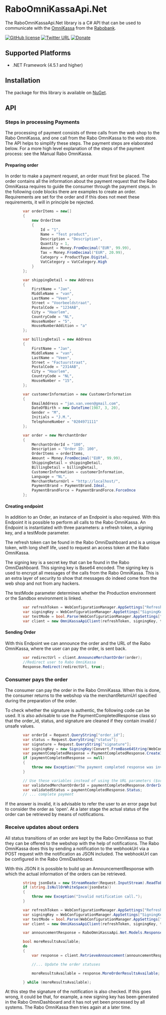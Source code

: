 # RaboOmniKassaApi.Net

The RaboOmniKassaApi.Net library is a C# API that can be used to communicate with the [OmniKassa](https://www.rabobank.nl/bedrijven/betalen/geld-ontvangen/rabo-omnikassa/) from the [Rabobank](https://www.rabobank.nl).

[![GitHub license](https://img.shields.io/badge/license-MIT-green.svg)](https://raw.githubusercontent.com/janssenr/RaboOmniKassaApi.Net/master/LICENSE)
[![Twitter URL](https://img.shields.io/badge/twitter-follow-1da1f2.svg)](https://twitter.com/janssenr)
[![Donate](https://img.shields.io/badge/%24-donate-ff00ff.svg)](https://www.paypal.me/janssenr)

## Supported Platforms
- .NET Framework (4.5.1 and higher)

## Installation

The package for this library is available on [NuGet](https://www.nuget.org/packages/RaboOmniKassaApi).

## API 

### Steps in processing Payments
The processing of payment consists of three calls from the web shop to the Rabo
OmniKassa, and one call from the Rabo OmniKassa to the web store. The API helps to
simplify these steps. The payment steps are elaborated below. For a more
high level explanation of the steps of the payment process: see the Manual Rabo
OmniKassa.

#### Preparing order
In order to make a payment request, an order must first be placed. The order contains all
the information about the payment request that the Rabo OmniKassa requires to guide
the consumer through the payment steps. In the following code blocks there are
examples to create an order. Requirements are set for the order and if this does not meet
these requirements, it will in principle be rejected.
```C#
        var orderItems = new[]
        {
            new OrderItem
            {
                Id = "1",
                Name = "Test product",
                Description = "Description",
                Quantity = 1,
                Amount = Money.FromDecimal("EUR", 99.99),
                Tax = Money.FromDecimal("EUR", 20.99),
                Category = ProductType.Digital,
                VatCategory = VatCategory.High
            }
        };

        var shippingDetail = new Address
        {
            FirstName = "Jan",
            MiddleName = "van",
            LastName = "Veen",
            Street = "Voorbeeldstraat",
            PostalCode = "1234AB",
            City = "Haarlem",
            CountryCode = "NL",
            HouseNumber = "5",
            HouseNumberAddition = "a"
        };

        var billingDetail = new Address
        {
            FirstName = "Jan",
            MiddleName = "van",
            LastName = "Veen",
            Street = "Factuurstraat",
            PostalCode = "2314AB",
            City = "Haarlem",
            CountryCode = "NL",
            HouseNumber = "15",
        };

        var customerInformation = new CustomerInformation
        {
            EmailAddress = "jan.van.veen@gmail.com",
            DateOfBirth = new DateTime(1987, 3, 20),
            Gender = "M",
            Initials = "J.M.",
            TelephoneNumber = "0204971111"
        };

        var order = new MerchantOrder
        {
            MerchantOrderId = "100",
            Description = "Order ID: 100",
            OrderItems = orderItems,
            Amount = Money.FromDecimal("EUR", 99.99),
            ShippingDetail = shippingDetail,
            BillingDetail = billingDetail,
            CustomerInformation = customerInformation,
            Language = "NL",
            MerchantReturnUrl = "http://localhost/",
            PaymentBrand = PaymentBrand.Ideal,
            PaymentBrandForce = PaymentBrandForce.ForceOnce
        };
```

#### Creating endpoint
In addition to an Order, an instance of an Endpoint is also required. With this Endpoint it is
possible to perform all calls to the Rabo OmniKassa. An Endpoint is instantiated with three
parameters: a refresh token, a signing key, and a testMode parameter.

The refresh token can be found in the Rabo
OmniDashboard and is a unique token, with long shelf life, used to request an access
token at the Rabo OmniKassa.

The signing key is a secret key that can be found in the Rabo OmniDashboard. This
signing key is Base64 encoded. The signing key is used to encrypt all messages of the
calls from the Rabo OmniKassa. This is an extra layer of security to show that messages
do indeed come from the web shop and not from any hackers.

The testMode parameter determines whether the Production environment or the Sandbox environment is
linked.

```C#
        var refreshToken = WebConfigurationManager.AppSettings["RefreshToken"];
        var signingKey = WebConfigurationManager.AppSettings["SigningKey"];
        var testMode = bool.Parse(WebConfigurationManager.AppSettings["TestMode"]);
        var client = new OmniKassaApiClient(refreshToken, signingKey, testMode);
```

#### Sending Order
With this Endpoint we can announce the order and the URL of the Rabo OmniKassa,
where the user can pay the order, is sent back.
```C#
        var redirectUrl = client.AnnounceMerchantOrder(order);
        //Redirect user to Rabo OmniKassa
        Response.Redirect(redirectUrl, true);
```

### Consumer pays the order
The consumer can pay the order in the Rabo OmniKassa. When this is done, the
consumer returns to the webshop via the merchantReturnUrl specified during the
preparation of the order.

To check whether the signature is authentic, the following code can be used. It is also
advisable to use the PaymentCompletedResponse class so that the order_id, status, and
signature are cleaned if they contain invalid / unsafe values.
```C#
        var orderId = Request.QueryString["order_id"];
        var status = Request.QueryString["status"];
        var signature = Request.QueryString["signature"];
        var signingKey = new SigningKey(Convert.FromBase64String(WebConfigurationManager.AppSettings["SigningKey"]));
        var paymentCompletedResponse = PaymentCompletedResponse.CreateInstance(orderId, status, signature, signingKey);
        if (paymentCompletedResponse == null)
        {
            throw new Exception("The payment completed response was invalid.");
        }

        // Use these variables instead of using the URL parameters ($orderId and $status). Input validation has been performed on these values.
        var validatedMerchantOrderId = paymentCompletedResponse.OrderId;
        var validatedStatus = paymentCompletedResponse.Status;
        // ... complete payment
```
If the answer is invalid, it is advisable to refer the user to an error page but to consider
the order as 'open'. At a later stage the actual status of the order can be retrieved by
means of notifications.

### Receive updates about orders
All status transitions of an order are kept by the Rabo OmniKassa so that they can be
offered to the webshop with the help of notifications. The Rabo OmniKassa does this by
sending a notification to the webhookUrl via a POST request with the notification as
JSON included. The webhookUrl can be configured in the Rabo OmniDashboard.

With this JSON it is possible to build up an AnnouncementResponse with which the
actual information of the orders can be retrieved.
```C#
        string jsonData = new StreamReader(Request.InputStream).ReadToEnd();
        if (string.IsNullOrWhiteSpace(jsonData))
        {
            throw new Exception("Invalid notification call.");
        }

        var refreshToken = WebConfigurationManager.AppSettings["RefreshToken"];
        var signingKey = WebConfigurationManager.AppSettings["SigningKey"];
        var testMode = bool.Parse(WebConfigurationManager.AppSettings["TestMode"]);
        var client = new OmniKassaApiClient(refreshToken, signingKey, testMode);

        var announcementResponse = RaboOmniKassaApi.Net.Models.Response.Response.CreateInstance<AnnouncementResponse>(jsonData, new SigningKey(Convert.FromBase64String(signingKey)));

        bool moreResultsAvailable;
        do
        {
            var response = client.RetrieveAnnouncement(announcementResponse);

            //... Update the order statuses	

            moreResultsAvailable = response.MoreOrderResultsAvailable;

        } while (moreResultsAvailable);
```
At this step the signature of the notification is also checked. If this goes wrong, it could
be that, for example, a new signing key has been generated in the Rabo OmniDashboard
and it has not yet been processed by all systems. The Rabo OmniKassa then tries again
at a later time.